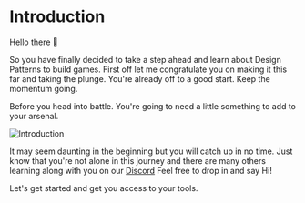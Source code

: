 # Introduction

Hello there 👋 

So you have finally decided to take a step ahead and learn about Design Patterns to build games. First off let me congratulate you on making it this far and taking the plunge. You're already off to a good start. Keep the momentum going.

Before you head into battle. You're going to need a little something to add to your arsenal.

![Introduction](https://media.giphy.com/media/vIBThbjElvmFJNrB0Q/giphy.gif)

It may seem daunting in the beginning but you will catch up in no time. Just know that you're not alone in this journey and there are many others learning along with you on our [Discord](https://discord.com/invite/R4hfXhsWjN) Feel free to drop in and say Hi!

Let's get started and get you access to your tools.
